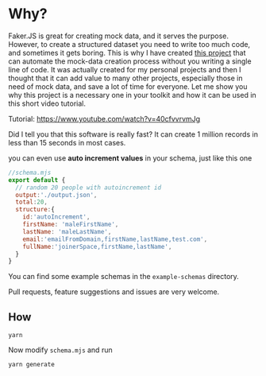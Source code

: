 # Why?

Faker.JS is great for creating mock data, and it serves the purpose. However, to create a structured dataset you need to write too much code, and sometimes it gets boring. This is why I have created [this project](https://github.com/hasinhayder/fake-data-generator-from-schema) that can automate the mock-data creation process without you writing a single line of code. It was actually created for my personal projects and then I thought that it can add value to many other projects, especially those in need of mock data, and save a lot of time for everyone. Let me show you why this project is a necessary one in your toolkit and how it can be used in this short video tutorial.

Tutorial: https://www.youtube.com/watch?v=40cfvvrvmJg

Did I tell you that this software is really fast? It can create 1 million records in less than 15 seconds in most cases.  

you can even use **auto increment values** in your schema, just like this one 

```js
//schema.mjs
export default {
  // random 20 people with autoincrement id
  output:'./output.json',
  total:20,
  structure:{
    id:'autoIncrement',
    firstName: 'maleFirstName',
    lastName: 'maleLastName',
    email:'emailFromDomain,firstName,lastName,test.com',
    fullName:'joinerSpace,firstName,lastName',
  }
}

```

You can find some example schemas in the `example-schemas` directory. 

Pull requests, feature suggestions and issues are very welcome. 

## How 
```
yarn
```
Now modify `schema.mjs` and run
```
yarn generate
```